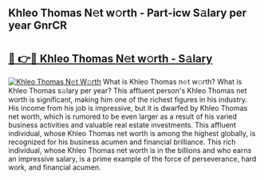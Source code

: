 ## Khleo Thomas N𝚎t w𝚘rth - Part-icw S𝚊lary per year GnrCR

# <h2><a href="http://gc1sx3t.nevu.top/?p=Khleo+Thomas">🔗 👉🔴 Khleo Thomas N𝚎t w𝚘rth - S𝚊lary</a></h2>

[![Khleo Thomas N𝚎t W𝚘rth](https://i.imgur.com/Oavwk0R.jpeg)](http://gc1sx3t.nevu.top/?p=Khleo+Thomas)
What is Khleo Thomas n𝚎t w𝚘rth? What is Khleo Thomas s𝚊lary per year?
This affluent person's Khleo Thomas net worth is significant, making him one of the richest figures in his industry. His income from his job is impressive, but it is dwarfed by Khleo Thomas net worth, which is rumored to be even larger as a result of his varied business activities and valuable real estate investments. This affluent individual, whose Khleo Thomas net worth is among the highest globally, is recognized for his business acumen and financial brilliance. This rich individual, whose Khleo Thomas net worth is in the billions and who earns an impressive salary, is a prime example of the force of perseverance, hard work, and financial acumen.

